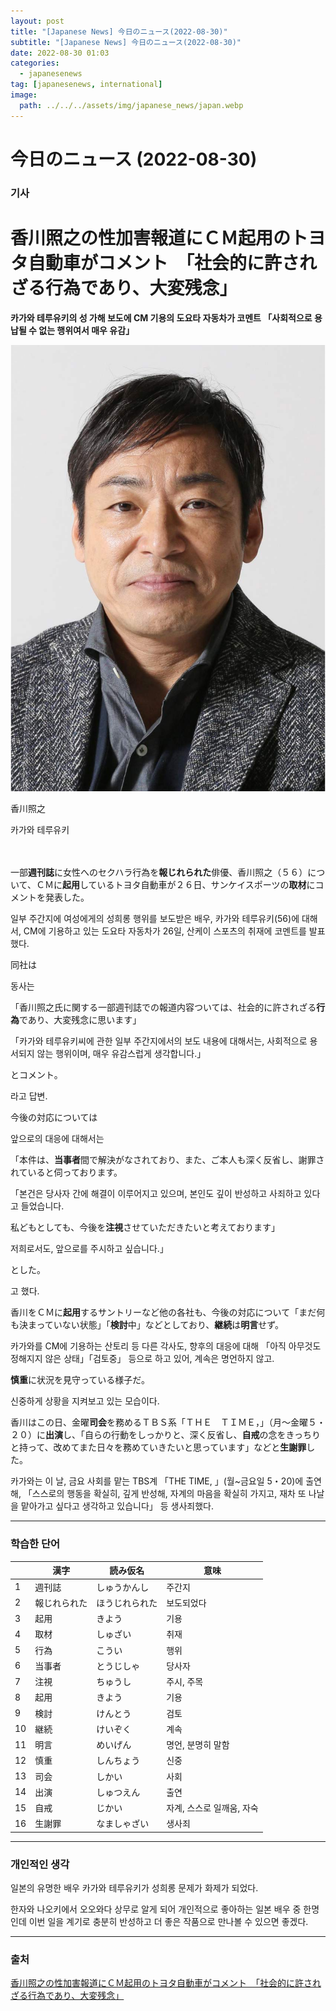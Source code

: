 ```yaml
---
layout: post
title: "[Japanese News] 今日のニュース(2022-08-30)"
subtitle: "[Japanese News] 今日のニュース(2022-08-30)"
date: 2022-08-30 01:03
categories:
  - japanesenews
tag: [japanesenews, international]
image:
  path: ../../../assets/img/japanese_news/japan.webp
---
```


# 今日のニュース (2022-08-30)

### 기사

# **香川照之の性加害報道にＣＭ起用のトヨタ自動車がコメント　「社会的に許されざる行為であり、大変残念」**

**카가와 테루유키의 성 가해 보도에 CM 기용의 도요타 자동차가 코멘트 「사회적으로 용납될 수 없는 행위여서 매우 유감」**

![oowada.png](../../assets/img/japanese_news/2022-08-30-jn-news/oowada.png)

香川照之

카가와 테루유키<br><br><br>

一部**週刊誌**に女性へのセクハラ行為を**報じれられた**俳優、香川照之（５６）について、ＣＭに**起用**しているトヨタ自動車が２６日、サンケイスポーツの**取材**にコメントを発表した。

일부 주간지에 여성에게의 성희롱 행위를 보도받은 배우, 카가와 테루유키(56)에 대해서, CM에 기용하고 있는 도요타 자동차가 26일, 산케이 스포츠의 취재에 코멘트를 발표했다.

同社は

동사는

「香川照之氏に関する一部週刊誌での報道内容ついては、社会的に許されざる**行為**であり、大変残念に思います」

「카가와 테루유키씨에 관한 일부 주간지에서의 보도 내용에 대해서는, 사회적으로 용서되지 않는 행위이며, 매우 유감스럽게 생각합니다.」

とコメント。

라고 답변.

今後の対応については

앞으로의 대응에 대해서는

「本件は、**当事者**間で解決がなされており、また、ご本人も深く反省し、謝罪されていると伺っております。

「본건은 당사자 간에 해결이 이루어지고 있으며, 본인도 깊이 반성하고 사죄하고 있다고 들었습니다.

私どもとしても、今後を**注視**させていただきたいと考えております」

저희로서도, 앞으로를 주시하고 싶습니다.」

とした。

고 했다.

香川をＣＭに**起用**するサントリーなど他の各社も、今後の対応について「まだ何も決まっていない状態」「**検討**中」などとしており、**継続**は**明言**せず。

카가와를 CM에 기용하는 산토리 등 다른 각사도, 향후의 대응에 대해 「아직 아무것도 정해지지 않은 상태」「검토중」 등으로 하고 있어, 계속은 명언하지 않고.

**慎重**に状況を見守っている様子だ。

신중하게 상황을 지켜보고 있는 모습이다.

香川はこの日、金曜**司会**を務めるＴＢＳ系「ＴＨＥ　ＴＩＭＥ，」（月～金曜５・２０）に**出演**し、「自らの行動をしっかりと、深く反省し、**自戒**の念をきっちりと持って、改めてまた日々を務めていきたいと思っています」などと**生謝罪**した。

카가와는 이 날, 금요 사회를 맡는 TBS계 「THE TIME, 」(월~금요일 5・20)에 출연해, 「스스로의 행동을 확실히, 깊게 반성해, 자계의 마음을 확실히 가지고, 재차 또 나날을 맡아가고 싶다고 생각하고 있습니다」 등 생사죄했다.

---

### 학습한 단어

|  | 漢字 | 読み仮名 | 意味 |
| --- | --- | --- | --- |
| 1 | 週刊誌 | しゅうかんし | 주간지 |
| 2 | 報じれられた | ほうじれられた | 보도되었다 |
| 3 | 起用 | きよう | 기용 |
| 4 | 取材 | しゅざい | 취재 |
| 5 | 行為 | こうい | 행위 |
| 6 | 当事者 | とうじしゃ | 당사자 |
| 7 | 注視 | ちゅうし | 주시, 주목 |
| 8 | 起用 | きよう | 기용 |
| 9 | 検討 | けんとう | 검토 |
| 10 | 継続 | けいぞく | 계속 |
| 11 | 明言 | めいげん | 명언, 분명히 말함 |
| 12 | 慎重 | しんちょう | 신중 |
| 13 | 司会 | しかい | 사회 |
| 14 | 出演 | しゅつえん | 출연 |
| 15 | 自戒 | じかい | 자계, 스스로 일깨움, 자숙 |
| 16 | 生謝罪 | なましゃざい | 생사죄 |

---

### 개인적인 생각

일본의 유명한 배우 카가와 테루유키가 성희롱 문제가 화제가 되었다.

한자와 나오키에서 오오와다 상무로 알게 되어 개인적으로 좋아하는 일본 배우 중 한명인데 이번 일을 계기로 충분히 반성하고 더 좋은 작품으로 만나볼 수 있으면 좋겠다.

---

### 출처

[香川照之の性加害報道にＣＭ起用のトヨタ自動車がコメント　「社会的に許されざる行為であり、大変残念」](https://www.iza.ne.jp/article/20220826-SJQXBYD5RFOEZAHXIBSSXTE6ZE/?dicbo=v2-ceb2836668787fdfc818c4f91de94016&obtp_src=www.iza.ne.jp)